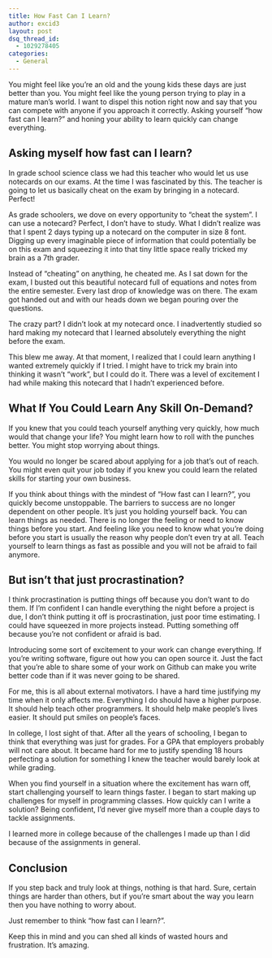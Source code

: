 ```yaml
---
title: How Fast Can I Learn?
author: excid3
layout: post
dsq_thread_id:
  - 1029278405
categories:
  - General
---
```

You might feel like you’re an old and the young kids these days are just better than you. You might feel like the young person trying to play in a mature man’s world. I want to dispel this notion right now and say that you can compete with anyone if you approach it correctly. Asking yourself “how fast can I learn?” and honing your ability to learn quickly can change everything.

## Asking myself how fast can I learn?

In grade school science class we had this teacher who would let us use notecards on our exams. At the time I was fascinated by this. The teacher is going to let us basically cheat on the exam by bringing in a notecard. Perfect!

As grade schoolers, we dove on every opportunity to “cheat the system”. I can use a notecard? Perfect, I don’t have to study. What I didn’t realize was that I spent 2 days typing up a notecard on the computer in size 8 font. Digging up every imaginable piece of information that could potentially be on this exam and squeezing it into that tiny little space really tricked my brain as a 7th grader.

Instead of “cheating” on anything, he cheated me. As I sat down for the exam, I busted out this beautiful notecard full of equations and notes from the entire semester. Every last drop of knowledge was on there. The exam got handed out and with our heads down we began pouring over the questions.

The crazy part? I didn’t look at my notecard once. I inadvertently studied so hard making my notecard that I learned absolutely everything the night before the exam.

This blew me away. At that moment, I realized that I could learn anything I wanted extremely quickly if I tried. I might have to trick my brain into thinking it wasn’t “work”, but I could do it. There was a level of excitement I had while making this notecard that I hadn’t experienced before.

## What If You Could Learn Any Skill On-Demand?

If you knew that you could teach yourself anything very quickly, how much would that change your life? You might learn how to roll with the punches better. You might stop worrying about things.

You would no longer be scared about applying for a job that’s out of reach. You might even quit your job today if you knew you could learn the related skills for starting your own business.

If you think about things with the mindest of “How fast can I learn?”, you quickly become unstoppable. The barriers to success are no longer dependent on other people. It’s just you holding yourself back. You can learn things as needed. There is no longer the feeling or need to know things before you start. And feeling like you need to know what you’re doing before you start is usually the reason why people don’t even try at all. Teach yourself to learn things as fast as possible and you will not be afraid to fail anymore.

## But isn’t that just procrastination?

I think procrastination is putting things off because you don’t want to do them. If I’m confident I can handle everything the night before a project is due, I don’t think putting it off is procrastination, just poor time estimating. I could have squeezed in more projects instead. Putting something off because you’re not confident or afraid is bad.

Introducing some sort of excitement to your work can change everything. If you’re writing software, figure out how you can open source it. Just the fact that you’re able to share some of your work on Github can make you write better code than if it was never going to be shared.

For me, this is all about external motivators. I have a hard time justifying my time when it only affects me. Everything I do should have a higher purpose. It should help teach other programmers. It should help make people’s lives easier. It should put smiles on people’s faces.

In college, I lost sight of that. After all the years of schooling, I began to think that everything was just for grades. For a GPA that employers probably will not care about. It became hard for me to justify spending 18 hours perfecting a solution for something I knew the teacher would barely look at while grading.

When you find yourself in a situation where the excitement has warn off, start challenging yourself to learn things faster. I began to start making up challenges for myself in programming classes. How quickly can I write a solution? Being confident, I’d never give myself more than a couple days to tackle assignments.

I learned more in college because of the challenges I made up than I did because of the assignments in general.

## Conclusion

If you step back and truly look at things, nothing is that hard. Sure, certain things are harder than others, but if you’re smart about the way you learn then you have nothing to worry about.

Just remember to think “how fast can I learn?”.

Keep this in mind and you can shed all kinds of wasted hours and frustration. It’s amazing.